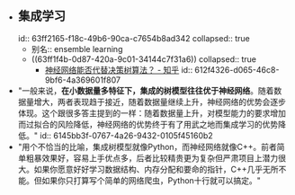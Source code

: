 - ## 集成学习
  id:: 63ff2165-f18c-49b6-90ca-c7654b8ad342
  collapsed:: true
	- 别名:: ensemble learning
	- ((63ff1f4b-0d87-420a-9c01-34144c7f31a6))
	  collapsed:: true
		- [神经网络能否代替决策树算法？ - 知乎](https://www.zhihu.com/question/68130282/answer/260015063)
		  id:: 612f4326-d065-46c8-9bf6-4a369601f807
- "一般来说，**在小数据量多特征下，集成的树模型往往优于神经网络**。随着数据量增大，两者表现趋于接近，随着数据量继续上升，神经网络的优势会逐步体现。这个跟很多答主提到的一样：随着数据量上升，对模型能力的要求增加而过拟合的风险降低，神经网络的优势终于有了用武之地而集成学习的优势降低。"
  id:: 6145bb3f-0767-4a26-9432-0105f45160b2
- "用个不恰当的比喻，集成树模型就像Python，而神经网络就像C++。前者简单粗暴效果好，容易上手优点多，后者比较精贵更为复杂但严肃项目上潜力很大。如果你愿意好好学习数据结构、内存分配和要命的指针，C++几乎无所不能。但如果你只打算写个简单的网络爬虫，Python十行就可以搞定。"